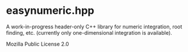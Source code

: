 # easynumeric.hpp
A work-in-progress header-only C++ library for numeric integration, root finding, etc. (currently only one-dimensional integration is available).

Mozilla Public License 2.0
